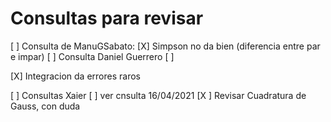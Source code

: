 Consultas para revisar
=======================

[ ] Consulta de  ManuGSabato:
   [X] Simpson no da bien  (diferencia entre par e impar)
   [ ]  Consulta Daniel Guerrero
     [ ] 

   [X] Integracion da errores raros

[ ]  Consultas Xaier
   [ ]  ver cnsulta 16/04/2021 
   [X ] Revisar Cuadratura de Gauss, con duda



